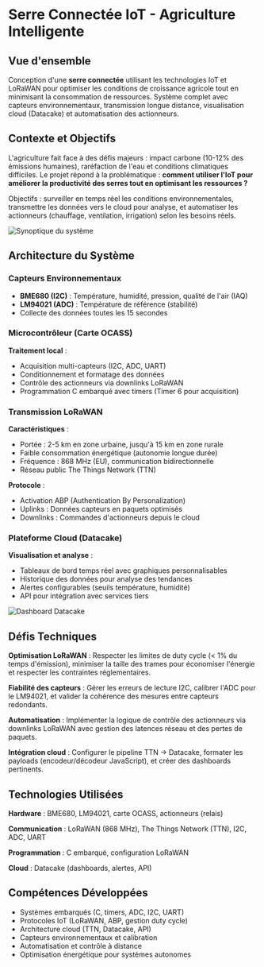 # Serre Connectée IoT - Agriculture Intelligente

## Vue d'ensemble

Conception d'une **serre connectée** utilisant les technologies IoT et LoRaWAN pour optimiser les conditions de croissance agricole tout en minimisant la consommation de ressources. Système complet avec capteurs environnementaux, transmission longue distance, visualisation cloud (Datacake) et automatisation des actionneurs.

## Contexte et Objectifs

L'agriculture fait face à des défis majeurs : impact carbone (10-12% des émissions humaines), raréfaction de l'eau et conditions climatiques difficiles. Le projet répond à la problématique : **comment utiliser l'IoT pour améliorer la productivité des serres tout en optimisant les ressources ?**

Objectifs : surveiller en temps réel les conditions environnementales, transmettre les données vers le cloud pour analyse, et automatiser les actionneurs (chauffage, ventilation, irrigation) selon les besoins réels.

![Synoptique du système](/projects/serre-iot-synoptique.png)

## Architecture du Système

### Capteurs Environnementaux

- **BME680 (I2C)** : Température, humidité, pression, qualité de l'air (IAQ)
- **LM94021 (ADC)** : Température de référence (stabilité)
- Collecte des données toutes les 15 secondes

### Microcontrôleur (Carte OCASS)

**Traitement local** :
- Acquisition multi-capteurs (I2C, ADC, UART)
- Conditionnement et formatage des données
- Contrôle des actionneurs via downlinks LoRaWAN
- Programmation C embarqué avec timers (Timer 6 pour acquisition)

### Transmission LoRaWAN

**Caractéristiques** :
- Portée : 2-5 km en zone urbaine, jusqu'à 15 km en zone rurale
- Faible consommation énergétique (autonomie longue durée)
- Fréquence : 868 MHz (EU), communication bidirectionnelle
- Réseau public The Things Network (TTN)

**Protocole** :
- Activation ABP (Authentication By Personalization)
- Uplinks : Données capteurs en paquets optimisés
- Downlinks : Commandes d'actionneurs depuis le cloud

### Plateforme Cloud (Datacake)

**Visualisation et analyse** :
- Tableaux de bord temps réel avec graphiques personnalisables
- Historique des données pour analyse des tendances
- Alertes configurables (seuils température, humidité)
- API pour intégration avec services tiers

![Dashboard Datacake](/projects/serre-iot-dashboard.png)

## Défis Techniques

**Optimisation LoRaWAN** : Respecter les limites de duty cycle (< 1% du temps d'émission), minimiser la taille des trames pour économiser l'énergie et respecter les contraintes réglementaires.

**Fiabilité des capteurs** : Gérer les erreurs de lecture I2C, calibrer l'ADC pour le LM94021, et valider la cohérence des mesures entre capteurs redondants.

**Automatisation** : Implémenter la logique de contrôle des actionneurs via downlinks LoRaWAN avec gestion des latences réseau et des pertes de paquets.

**Intégration cloud** : Configurer le pipeline TTN → Datacake, formater les payloads (encodeur/décodeur JavaScript), et créer des dashboards pertinents.

## Technologies Utilisées

**Hardware** : BME680, LM94021, carte OCASS, actionneurs (relais)

**Communication** : LoRaWAN (868 MHz), The Things Network (TTN), I2C, ADC, UART

**Programmation** : C embarqué, configuration LoRaWAN

**Cloud** : Datacake (dashboards, alertes, API)

## Compétences Développées

- Systèmes embarqués (C, timers, ADC, I2C, UART)
- Protocoles IoT (LoRaWAN, ABP, gestion duty cycle)
- Architecture cloud (TTN, Datacake, API)
- Capteurs environnementaux et calibration
- Automatisation et contrôle à distance
- Optimisation énergétique pour systèmes autonomes
